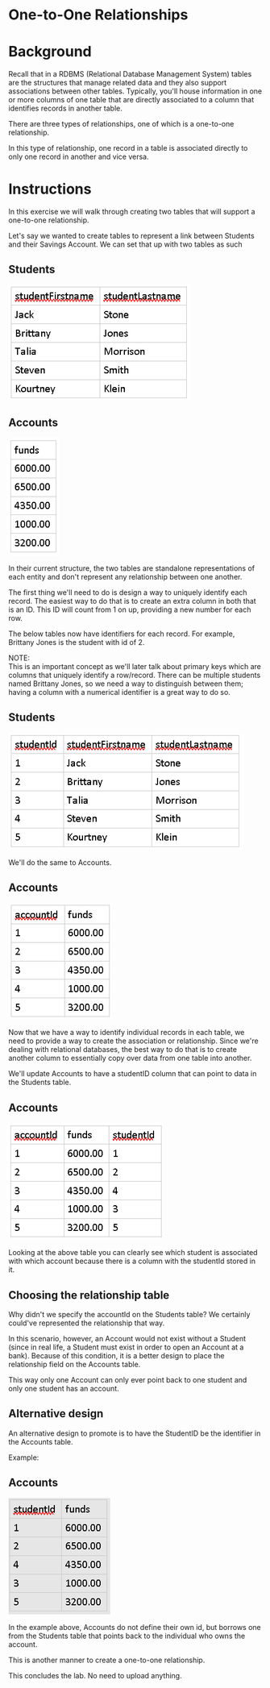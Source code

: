 # One-to-One Relationships

Background
==========

Recall that in a RDBMS (Relational Database Management System) tables are the structures that manage related data and they also support associations between other tables. Typically, you'll house information in one or more columns of one table that are directly associated to a column that identifies records in another table.

There are three types of relationships, one of which is a one-to-one relationship.

In this type of relationship, one record in a table is associated directly to only one record in another and vice versa.

Instructions
============

In this exercise we will walk through creating two tables that will support a one-to-one relationship.

Let's say we wanted to create tables to represent a link between Students and their Savings Account. We can set that up with two tables as such

Students
--------

![](./../../images/image-11.png)

Accounts
--------

![](./../../images/image-22.png)

In their current structure, the two tables are standalone representations of each entity and don't represent any relationship between one another.

The first thing we'll need to do is design a way to uniquely identify each record. The easiest way to do that is to create an extra column in both that is an ID. This ID will count from 1 on up, providing a new number for each row.

The below tables now have identifiers for each record. For example, Brittany Jones is the student with id of 2.

NOTE:  
This is an important concept as we'll later talk about primary keys which are columns that uniquely identify a row/record. There can be multiple students named Brittany Jones, so we need a way to distinguish between them; having a column with a numerical identifier is a great way to do so.

Students
--------

![](./../../images/image-33.png)

We'll do the same to Accounts.

Accounts
--------

![](./../../images/image-44.png)

Now that we have a way to identify individual records in each table, we need to provide a way to create the association or relationship. Since we're dealing with relational databases, the best way to do that is to create another column to essentially copy over data from one table into another.

We'll update Accounts to have a studentID column that can point to data in the Students table.

Accounts
--------

![](./../../images/image-55.png)

Looking at the above table you can clearly see which student is associated with which account because there is a column with the studentId stored in it.

Choosing the relationship table
-------------------------------

Why didn't we specify the accountId on the Students table? We certainly could've represented the relationship that way.

In this scenario, however, an Account would not exist without a Student (since in real life, a Student must exist in order to open an Account at a bank). Because of this condition, it is a better design to place the relationship field on the Accounts table.

This way only one Account can only ever point back to one student and only one student has an account.

Alternative design
------------------

An alternative design to promote is to have the StudentID be the identifier in the Accounts table.

Example:

Accounts
--------

![](./../../images/image-66.png)

In the example above, Accounts do not define their own id, but borrows one from the Students table that points back to the individual who owns the account.

This is another manner to create a one-to-one relationship.

This concludes the lab. No need to upload anything.
